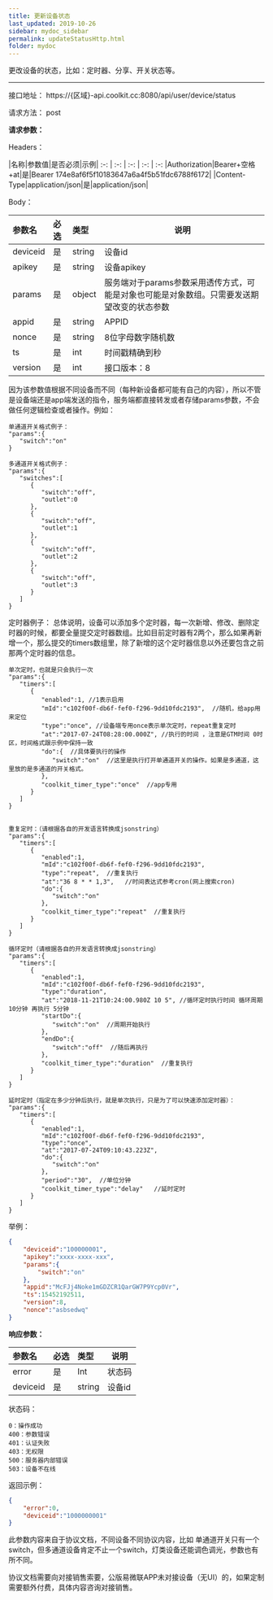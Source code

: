 ```yaml
---
title: 更新设备状态
last_updated: 2019-10-26
sidebar: mydoc_sidebar
permalink: updateStatusHttp.html
folder: mydoc
---
```


更改设备的状态，比如：定时器、分享、开关状态等。

---

接口地址： https://{区域}-api.coolkit.cc:8080/api/user/device/status

请求方法： post

**请求参数：**

Headers：

|名称|参数值|是否必须|示例|
:-: | :-: | :-: | :-: | :-:
|Authorization|Bearer+空格+at|是|Bearer 174e8af6f5f10183647a6a4f5b51fdc6788f6172|
|Content-Type|application/json|是|application/json|

Body：

|参数名|必选|类型|说明|
|:----    |:---|:----- |-----   |
|deviceid |是  |string |设备id   |
|apikey |是  |string |设备apikey|
|params |是  |object | 服务端对于params参数采用透传方式，可能是对象也可能是对象数组。只需要发送期望改变的状态参数    |
|appid|是|string|APPID|
|nonce|是|string|8位字母数字随机数|
|ts|是|int|时间戳精确到秒|
|version|是|int|接口版本：8|


因为该参数值根据不同设备而不同（每种新设备都可能有自己的内容），所以不管是设备端还是app端发送的指令，服务端都直接转发或者存储params参数，不会做任何逻辑检查或者操作。例如：

```
单通道开关格式例子：
"params":{
   "switch":"on"
}
	 
多通道开关格式例子：
"params":{
   "switches":[
      {
         "switch":"off",
         "outlet":0
      },
      {
         "switch":"off",
         "outlet":1
      },
      {
         "switch":"off",
         "outlet":2
      },
      {
         "switch":"off",
         "outlet":3
      }
   ]
}
```

定时器例子：
总体说明，设备可以添加多个定时器，每一次新增、修改、删除定时器的时候，都要全量提交定时器数组。比如目前定时器有2两个，那么如果再新增一个，那么提交的timers数组里，除了新增的这个定时器信息以外还要包含之前那两个定时器的信息。

```
单次定时，也就是只会执行一次
"params":{
   "timers":[
      {
         "enabled":1, //1表示启用
         "mId":"c102f00f-db6f-fef0-f296-9dd10fdc2193",  //随机，给app用来定位
         "type":"once", //设备端专用once表示单次定时，repeat重复定时
         "at":"2017-07-24T08:28:00.000Z", //执行的时间 ，注意是GTM时间 0时区，时间格式跟示例中保持一致
         "do":{  //具体要执行的操作
            "switch":"on"  //这里是执行打开单通道开关的操作。如果是多通道，这里放的是多通道的开关格式。
         },
         "coolkit_timer_type":"once"  //app专用
      }
   ]
}


重复定时：（请根据各自的开发语言转换成jsonstring）
"params":{
   "timers":[
      {
         "enabled":1,
         "mId":"c102f00f-db6f-fef0-f296-9dd10fdc2193",
         "type":"repeat",  //重复执行
         "at":"36 8 * * 1,3",   //时间表达式参考cron(网上搜索cron)
         "do":{
            "switch":"on"
         },
         "coolkit_timer_type":"repeat"  //重复执行
      }
   ]
}

循环定时（请根据各自的开发语言转换成jsonstring）
"params":{
   "timers":[
      {
         "enabled":1,
         "mId":"c102f00f-db6f-fef0-f296-9dd10fdc2193",
         "type":"duration",
         "at":"2018-11-21T10:24:00.980Z 10 5", //循环定时执行时间 循环周期 10分钟 再执行 5分钟
         "startDo":{
            "switch":"on"  //周期开始执行
         },
         "endDo":{
            "switch":"off"  //随后再执行
         },
         "coolkit_timer_type":"duration"  //重复执行
      }
   ]
}

延时定时（指定在多少分钟后执行，就是单次执行，只是为了可以快速添加定时器）：
"params":{
   "timers":[
      {
         "enabled":1,
         "mId":"c102f00f-db6f-fef0-f296-9dd10fdc2193",
         "type":"once",
         "at":"2017-07-24T09:10:43.223Z",
         "do":{
            "switch":"on"
         },
         "period":"30",  //单位分钟
         "coolkit_timer_type":"delay"   //延时定时
      }
   ]
}
```

举例：

```Json
{
    "deviceid":"100000001",
    "apikey":"xxxx-xxxx-xxx",
    "params":{
        "switch":"on"
    },
    "appid":"McFJj4Noke1mGDZCR1QarGW7P9Ycp0Vr",
    "ts":15452192511,
    "version":8,
    "nonce":"asbsedwq"
}
```

**响应参数：**

|参数名|必选|类型|说明|
|:----    |:---|:----- |-----   |
|error |是  |Int |状态码   |
|deviceid |是  |string | 设备id    |

状态码：

    0：操作成功
    400：参数错误
    401：认证失败
    403：无权限
    500：服务器内部错误
    503：设备不在线

返回示例：

```Json
{
    "error":0,
    "deviceid":"1000000001"
}
```

此参数内容来自于协议文档，不同设备不同协议内容，比如 单通道开关只有一个switch，但多通道设备肯定不止一个switch，灯类设备还能调色调光，参数也有所不同。

协议文档需要向对接销售索要，公版易微联APP未对接设备（无UI）的，如果定制需要额外付费，具体内容咨询对接销售。